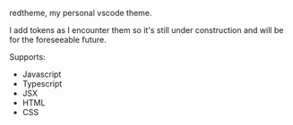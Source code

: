redtheme, my personal vscode theme.

I add tokens as I encounter them so it's still under construction and will be for the foreseeable future.

Supports:

- Javascript
- Typescript
- JSX
- HTML
- CSS
